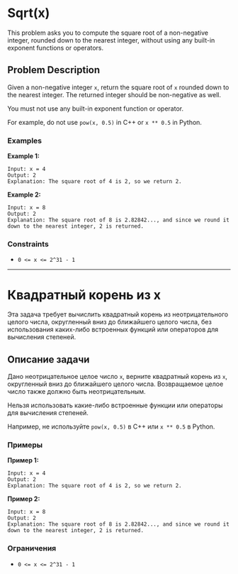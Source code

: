 # Sqrt(x)

This problem asks you to compute the square root of a non-negative integer, rounded down to the nearest integer, without using any built-in exponent functions or operators.

## Problem Description

Given a non-negative integer `x`, return the square root of `x` rounded down to the nearest integer. The returned integer should be non-negative as well.

You must not use any built-in exponent function or operator.

For example, do not use `pow(x, 0.5)` in C++ or `x ** 0.5` in Python.

### Examples

**Example 1:**

```
Input: x = 4
Output: 2
Explanation: The square root of 4 is 2, so we return 2.
```

**Example 2:**

```
Input: x = 8
Output: 2
Explanation: The square root of 8 is 2.82842..., and since we round it down to the nearest integer, 2 is returned.
```

### Constraints

*   `0 <= x <= 2^31 - 1`

---

# Квадратный корень из x

Эта задача требует вычислить квадратный корень из неотрицательного целого числа, округленный вниз до ближайшего целого числа, без использования каких-либо встроенных функций или операторов для вычисления степеней.

## Описание задачи

Дано неотрицательное целое число `x`, верните квадратный корень из `x`, округленный вниз до ближайшего целого числа. Возвращаемое целое число также должно быть неотрицательным.

Нельзя использовать какие-либо встроенные функции или операторы для вычисления степеней.

Например, не используйте `pow(x, 0.5)` в C++ или `x ** 0.5` в Python.

### Примеры

**Пример 1:**

```
Input: x = 4
Output: 2
Explanation: The square root of 4 is 2, so we return 2.
```

**Пример 2:**

```
Input: x = 8
Output: 2
Explanation: The square root of 8 is 2.82842..., and since we round it down to the nearest integer, 2 is returned.
```

### Ограничения

*   `0 <= x <= 2^31 - 1`